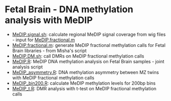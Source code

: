 Fetal Brain - DNA methylation analysis with MeDIP
==================================================
* [MeDIP.signal.sh](./MeDIP.signal.sh): calculate regional MeDIP signal coverage from wig files - input for [MeDIP.fractional.m](./MeDIP.fractional.m)
* [MeDIP.fractional.m](./MeDIP.fractional.m): generate MeDIP fractional methylation calls for Fetal Brain libraries - from Misha's script
* [MeDIP.DM.sh](./MeDIP.DM.sh): call DMRs on MeDIP fractional methylation calls  
* [MeDIP.R](./MeDIP.R): MeDIP DNA methylation analysis on Fetal Brain samples - joint analysis script
* [MeDIP_asymmetry.R](./MeDIP_asymmetry.R): DNA methylation asymmetry between MZ twins with MeDIP fractional methylation calls
* [MeDIP_bin200.R](./MeDIP_bin200.R): calculate MeDIP methylation levels for 200bp bins
* [MeDIP_t.R](./MeDIP_t.R): DMR analysis with t-test on MeDIP fractional methylation calls

